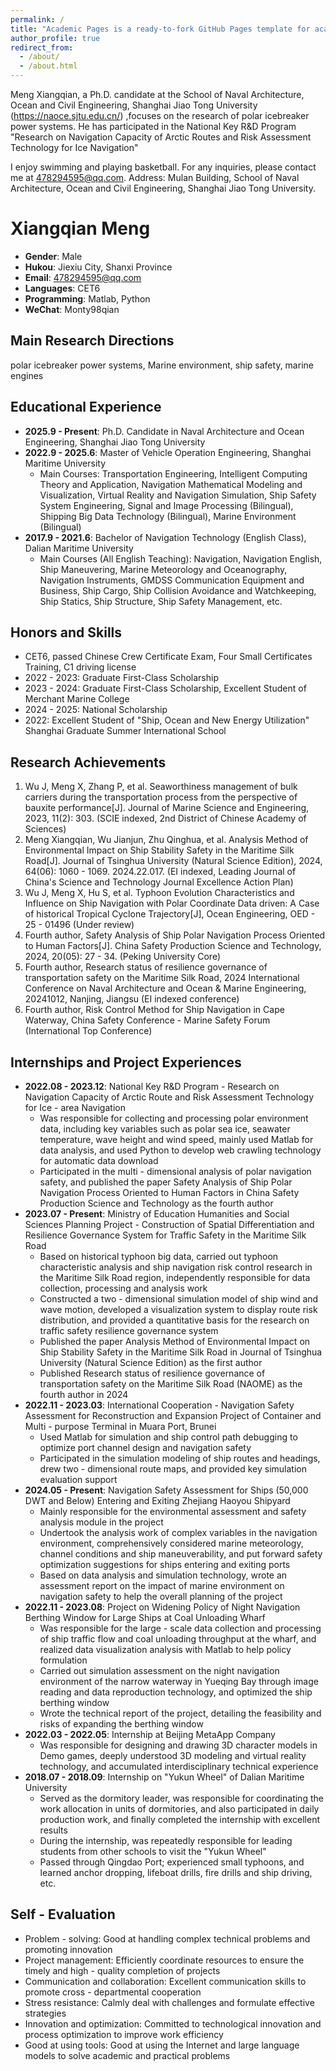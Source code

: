 ```yaml
---
permalink: /
title: "Academic Pages is a ready-to-fork GitHub Pages template for academic personal websites"
author_profile: true
redirect_from: 
  - /about/
  - /about.html
---
```


Meng Xiangqian, a Ph.D. candidate at the School of Naval Architecture, Ocean and Civil Engineering, Shanghai Jiao Tong University (https://naoce.sjtu.edu.cn/) ,focuses on the research of polar icebreaker power systems. He has participated in the National Key R&D Program "Research on Navigation Capacity of Arctic Routes and Risk Assessment Technology for Ice Navigation"

I enjoy swimming and playing basketball. For any inquiries, please contact me at 478294595@qq.com. Address: Mulan Building, School of Naval Architecture, Ocean and Civil Engineering, Shanghai Jiao Tong University.

# Xiangqian Meng
- **Gender**: Male
- **Hukou**: Jiexiu City, Shanxi Province
- **Email**: 478294595@qq.com
- **Languages**: CET6
- **Programming**: Matlab, Python
- **WeChat**: Monty98qian

## Main Research Directions
polar icebreaker power systems, Marine environment, ship safety, marine engines

## Educational Experience
- **2025.9 - Present**: Ph.D. Candidate in Naval Architecture and Ocean Engineering, Shanghai Jiao Tong University
- **2022.9 - 2025.6**: Master of Vehicle Operation Engineering, Shanghai Maritime University
  - Main Courses: Transportation Engineering, Intelligent Computing Theory and Application, Navigation Mathematical Modeling and Visualization, Virtual Reality and Navigation Simulation, Ship Safety System Engineering, Signal and Image Processing (Bilingual), Shipping Big Data Technology (Bilingual), Marine Environment (Bilingual)
- **2017.9 - 2021.6**: Bachelor of Navigation Technology (English Class), Dalian Maritime University
  - Main Courses (All English Teaching): Navigation, Navigation English, Ship Maneuvering, Marine Meteorology and Oceanography, Navigation Instruments, GMDSS Communication Equipment and Business, Ship Cargo, Ship Collision Avoidance and Watchkeeping, Ship Statics, Ship Structure, Ship Safety Management, etc.

## Honors and Skills
- CET6, passed Chinese Crew Certificate Exam, Four Small Certificates Training, C1 driving license
- 2022 - 2023: Graduate First-Class Scholarship
- 2023 - 2024: Graduate First-Class Scholarship, Excellent Student of Merchant Marine College
- 2024 - 2025: National Scholarship
- 2022: Excellent Student of "Ship, Ocean and New Energy Utilization" Shanghai Graduate Summer International School

## Research Achievements
1. Wu J, Meng X, Zhang P, et al. Seaworthiness management of bulk carriers during the transportation process from the perspective of bauxite performance[J]. Journal of Marine Science and Engineering, 2023, 11(2): 303. (SCIE indexed, 2nd District of Chinese Academy of Sciences)
2. Meng Xiangqian, Wu Jianjun, Zhu Qinghua, et al. Analysis Method of Environmental Impact on Ship Stability Safety in the Maritime Silk Road[J]. Journal of Tsinghua University (Natural Science Edition), 2024, 64(06): 1060 - 1069. 2024.22.017. (EI indexed, Leading Journal of China's Science and Technology Journal Excellence Action Plan)
3. Wu J, Meng X, Hu S, et al. Typhoon Evolution Characteristics and Influence on Ship Navigation with Polar Coordinate Data driven: A Case of historical Tropical Cyclone Trajectory[J], Ocean Engineering, OED - 25 - 01496 (Under review)
4. Fourth author, Safety Analysis of Ship Polar Navigation Process Oriented to Human Factors[J]. China Safety Production Science and Technology, 2024, 20(05): 27 - 34. (Peking University Core)
5. Fourth author, Research status of resilience governance of transportation safety on the Maritime Silk Road, 2024 International Conference on Naval Architecture and Ocean & Marine Engineering, 20241012, Nanjing, Jiangsu (EI indexed conference)
6. Fourth author, Risk Control Method for Ship Navigation in Cape Waterway, China Safety Conference - Marine Safety Forum (International Top Conference)

## Internships and Project Experiences
- **2022.08 - 2023.12**: National Key R&D Program - Research on Navigation Capacity of Arctic Route and Risk Assessment Technology for Ice - area Navigation
  - Was responsible for collecting and processing polar environment data, including key variables such as polar sea ice, seawater temperature, wave height and wind speed, mainly used Matlab for data analysis, and used Python to develop web crawling technology for automatic data download
  - Participated in the multi - dimensional analysis of polar navigation safety, and published the paper Safety Analysis of Ship Polar Navigation Process Oriented to Human Factors in China Safety Production Science and Technology as the fourth author
- **2023.07 - Present**: Ministry of Education Humanities and Social Sciences Planning Project - Construction of Spatial Differentiation and Resilience Governance System for Traffic Safety in the Maritime Silk Road
  - Based on historical typhoon big data, carried out typhoon characteristic analysis and ship navigation risk control research in the Maritime Silk Road region, independently responsible for data collection, processing and analysis work
  - Constructed a two - dimensional simulation model of ship wind and wave motion, developed a visualization system to display route risk distribution, and provided a quantitative basis for the research on traffic safety resilience governance system
  - Published the paper Analysis Method of Environmental Impact on Ship Stability Safety in the Maritime Silk Road in Journal of Tsinghua University (Natural Science Edition) as the first author
  - Published Research status of resilience governance of transportation safety on the Maritime Silk Road (NAOME) as the fourth author in 2024
- **2022.11 - 2023.03**: International Cooperation - Navigation Safety Assessment for Reconstruction and Expansion Project of Container and Multi - purpose Terminal in Muara Port, Brunei
  - Used Matlab for simulation and ship control path debugging to optimize port channel design and navigation safety
  - Participated in the simulation modeling of ship routes and headings, drew two - dimensional route maps, and provided key simulation evaluation support
- **2024.05 - Present**: Navigation Safety Assessment for Ships (50,000 DWT and Below) Entering and Exiting Zhejiang Haoyou Shipyard
  - Mainly responsible for the environmental assessment and safety analysis module in the project
  - Undertook the analysis work of complex variables in the navigation environment, comprehensively considered marine meteorology, channel conditions and ship maneuverability, and put forward safety optimization suggestions for ships entering and exiting ports
  - Based on data analysis and simulation technology, wrote an assessment report on the impact of marine environment on navigation safety to help the overall planning of the project
- **2022.11 - 2023.08**: Project on Widening Policy of Night Navigation Berthing Window for Large Ships at Coal Unloading Wharf
  - Was responsible for the large - scale data collection and processing of ship traffic flow and coal unloading throughput at the wharf, and realized data visualization analysis with Matlab to help policy formulation
  - Carried out simulation assessment on the night navigation environment of the narrow waterway in Yueqing Bay through image reading and data reproduction technology, and optimized the ship berthing window
  - Wrote the technical report of the project, detailing the feasibility and risks of expanding the berthing window
- **2022.03 - 2022.05**: Internship at Beijing MetaApp Company
  - Was responsible for designing and drawing 3D character models in Demo games, deeply understood 3D modeling and virtual reality technology, and accumulated interdisciplinary technical experience
- **2018.07 - 2018.09**: Internship on "Yukun Wheel" of Dalian Maritime University
  - Served as the dormitory leader, was responsible for coordinating the work allocation in units of dormitories, and also participated in daily production work, and finally completed the internship with excellent results
  - During the internship, was repeatedly responsible for leading students from other schools to visit the "Yukun Wheel"
  - Passed through Qingdao Port; experienced small typhoons, and learned anchor dropping, lifeboat drills, fire drills and ship driving, etc.

## Self - Evaluation
- Problem - solving: Good at handling complex technical problems and promoting innovation
- Project management: Efficiently coordinate resources to ensure the timely and high - quality completion of projects
- Communication and collaboration: Excellent communication skills to promote cross - departmental cooperation
- Stress resistance: Calmly deal with challenges and formulate effective strategies
- Innovation and optimization: Committed to technological innovation and process optimization to improve work efficiency
- Good at using tools: Good at using the Internet and large language models to solve academic and practical problems
